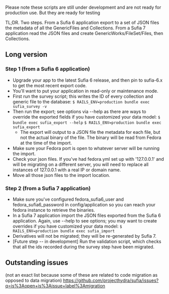 Please note these scripts are still under development and are not ready for production use. But they are ready for testing 

TL;DR. Two steps. From a Sufia 6 application export to a set of JSON files the metadata of all the GenericFiles and Collections. From a Sufia 7 application read the JSON files and create GenericWorks/FileSet/Files, then Collections. 

## Long version

### Step 1 (from a Sufia 6 application)
- Upgrade your app to the latest Sufia 6 release, and then pin to sufia-6.x to get the most recent export code.
- You'll want to put your application in read-only or maintenance mode.
- First run the survey script; this writes the ID of every collection and generic file to the database:
`$ RAILS_ENV=production bundle exec sufia_survey -v`
- Then run the export; see options via --help as there are ways to override the exported fields if you have customized your data model:
`$ bundle exec sufia_export --help`
`$ RAILS_ENV=production bundle exec sufia_export`
  - The export will output to a JSON file the metadata for each file, but not the actual binary of the file. The binary will be read from Fedora at the time of the import.
- Make sure your Fedora port is open to whatever server will be running the import.
- Check your json files. If you've had fedora.yml set up with '127.0.0.1' and will be migrating on a different server, you will need to replace all instances of 127.0.0.1 with a real IP or domain name.
- Move all those json files to the import location.

### Step 2 (from a Sufia 7 application)
- Make sure you've configured fedora_sufia6_user and fedora_sufia6_password in config/application so you can reach your fedora instance to retrieve the binaries.
- In a Sufia 7 application import the JSON files exported from the Sufia 6 application. Again, use --help to see options; you may want to create overrides if you have customized your data model:
`$ RAILS_ENV=production bundle exec sufia_import`
- Derivatives will not be migrated; they will be re-generated by Sufia 7.
- [Future step -- in development] Run the validation script, which checks that all the ids recorded during the survey step have been migrated.


## Outstanding issues
(not an exact list because some of these are related to code migration as opposed to data migration)
https://github.com/projecthydra/sufia/issues?q=is%3Aopen+is%3Aissue+label%3Amigration